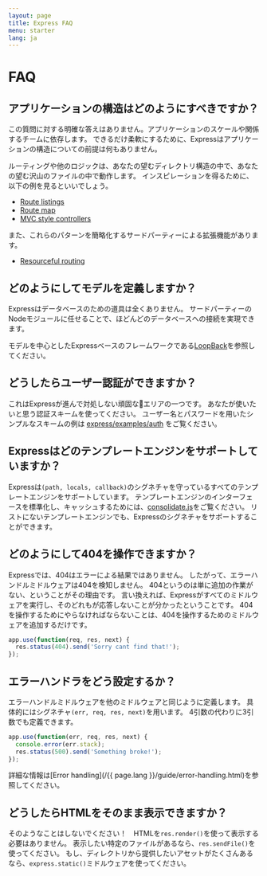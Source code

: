 ```yaml
---
layout: page
title: Express FAQ
menu: starter
lang: ja
---
```


# FAQ

## アプリケーションの構造はどのようにすべきですか？

この質問に対する明確な答えはありません。アプリケーションのスケールや関係するチームに依存します。
できるだけ柔軟にするために、Expressはアプリケーションの構造についての前提は何もありません。

ルーティングや他のロジックは、あなたの望むディレクトリ構造の中で、あなたの望む沢山のファイルの中で動作します。
インスピレーションを得るために、以下の例を見るといいでしょう。

* [Route listings](https://github.com/strongloop/express/blob/4.13.1/examples/route-separation/index.js#L32-47)
* [Route map](https://github.com/strongloop/express/blob/4.13.1/examples/route-map/index.js#L52-L66)
* [MVC style controllers](https://github.com/strongloop/express/tree/master/examples/mvc)

また、これらのパターンを簡略化するサードパーティーによる拡張機能があります。

* [Resourceful routing](https://github.com/expressjs/express-resource)

## どのようにしてモデルを定義しますか？

Expressはデータベースのための道具は全くありません。
サードパーティーのNodeモジュールに任せることで、ほどんどのデータベースへの接続を実現できます。

モデルを中心としたExpressベースのフレームワークである[LoopBack](http://loopback.io)を参照してください。

## どうしたらユーザー認証ができますか？

これはExpressが進んで対処しない頑固なエリアの一つです。
あなたが使いたいと思う認証スキームを使ってください。
ユーザー名とパスワードを用いたシンプルなスキームの例は [express/examples/auth](https://github.com/strongloop/express/tree/master/examples/auth) をご覧ください。

## Expressはどのテンプレートエンジンをサポートしていますか？

Expressは`(path, locals, callback)`のシグネチャを守っているすべてのテンプレートエンジンをサポートしています。
テンプレートエンジンのインターフェースを標準化し、キャッシュするためには、[consolidate.js](https://github.com/visionmedia/consolidate.js)をご覧ください。
リストにないテンプレートエンジンでも、Expressのシグネチャをサポートすることができます。

## どのようにして404を操作できますか？

Expressでは、404はエラーによる結果ではありません。
したがって、エラーハンドルミドルウェアは404を検知しません。
404というのは単に追加の作業がない、ということがその理由です。
言い換えれば、Expressがすべてのミドルウェアを実行し、そのどれもが応答しないことが分かったということです。
404を操作するためにやらなければならないことは、404を操作するためのミドルウェアを追加するだけです。

~~~js
app.use(function(req, res, next) {
  res.status(404).send('Sorry cant find that!');
});
~~~

## エラーハンドラをどう設定するか？

エラーハンドルミドルウェアを他のミドルウェアと同じように定義します。
具体的にはシグネチャ`(err, req, res, next)`を用います。
4引数の代わりに3引数でも定義できます。

~~~js
app.use(function(err, req, res, next) {
  console.error(err.stack);
  res.status(500).send('Something broke!');
});
~~~

詳細な情報は[Error handling](/{{ page.lang }}/guide/error-handling.html)を参照してください。

## どうしたらHTMLをそのまま表示できますか？

そのようなことはしないでください！　HTMLを`res.render()`を使って表示する必要はありません。
表示したい特定のファイルがあるなら、`res.sendFile()`を使ってください。
もし、ディレクトリから提供したいアセットがたくさんあるなら、`express.static()`ミドルウェアを使ってください。
